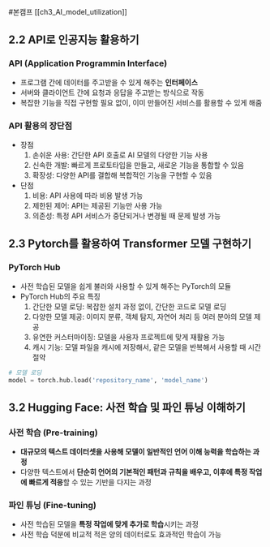 #본캠프 [[ch3_AI_model_utilization]]

## 2.2 API로 인공지능 활용하기
### API (Application Programmin Interface)
- 프로그램 간에 데이터를 주고받을 수 있게 해주는 **인터페이스**
- 서버와 클라이언트 간에 요청과 응답을 주고받는 방식으로 작동
- 복잡한 기능을 직접 구현할 필요 없이, 이미 만들어진 서비스를 활용할 수 있게 해줌


### API 활용의 장단점
- 장점
	1. 손쉬운 사용: 간단한 API 호출로 AI 모델의 다양한 기능 사용
	2. 신속한 개발: 빠르게 프로토타입을 만들고, 새로운 기능을 통합할 수 있음
	3. 확장성: 다양한 API를 결합해 복합적인 기능을 구현할 수 있음
- 단점
	1. 비용: API 사용에 따라 비용 발생 가능
	2. 제한된 제어: API는 제공된 기능만 사용 가능
	3. 의존성: 특정 API 서비스가 중단되거나 변경될 때 문제 발생 가능



## 2.3 Pytorch를 활용하여 Transformer 모델 구현하기
### PyTorch Hub
- 사전 학습된 모델을 쉽게 불러와 사용할 수 있게 해주는 PyTorch의 모듈
- PyTorch Hub의 주요 특징
	1. 간단한 모델 로딩: 복잡한 설치 과정 없이, 간단한 코드로 모델 로딩
	2. 다양한 모델 제공: 이미지 분류, 객체 탐지, 자연어 처리 등 여러 분야의 모델 제공
	3. 유연한 커스터마이징: 모델을 사용자 프로젝트에 맞게 재활용 가능
	4. 캐시 기능: 모델 파일을 캐시에 저장해서, 같은 모델을 반복해서 사용할 때 시간 절약

```python
# 모델 로딩
model = torch.hub.load('repository_name', 'model_name')
```



## 3.2 Hugging Face: 사전 학습 및 파인 튜닝 이해하기
### 사전 학습 (Pre-training)
- **대규모의 텍스트 데이터셋을 사용해 모델이 일반적인 언어 이해 능력을 학습하는 과정**
- 다양한 텍스트에서 **단순히 언어의 기본적인 패턴과 규칙을 배우고, 이후에 특정 작업에 빠르게 적응**할 수 있는 기반을 다지는 과정


### 파인 튜닝 (Fine-tuning)
- 사전 학습된 모델을 **특정 작업에 맞게 추가로 학습**시키는 과정
- 사전 학습 덕분에 비교적 적은 양의 데이터로도 효과적인 학습이 가능


